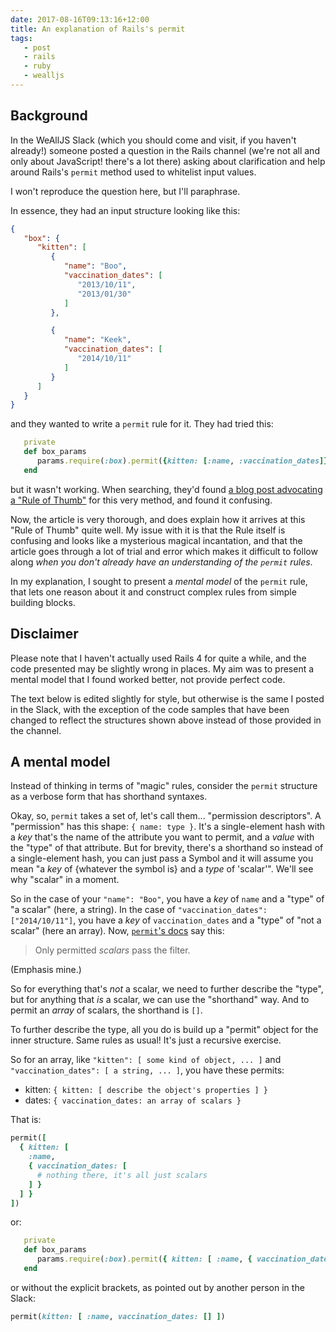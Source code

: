 ```yaml
---
date: 2017-08-16T09:13:16+12:00
title: An explanation of Rails's permit
tags:
   - post
   - rails
   - ruby
   - wealljs
---
```


## Background

In the WeAllJS Slack (which you should come and visit, if you haven't already!)
someone posted a question in the Rails channel (we're not all and only about
JavaScript! there's a lot there) asking about clarification and help around
Rails's `permit` method used to whitelist input values.

I won't reproduce the question here, but I'll paraphrase.

In essence, they had an input structure looking like this:

```json
{
   "box": {
      "kitten": [
         {
            "name": "Boo",
            "vaccination_dates": [
               "2013/10/11",
               "2013/01/30"
            ]
         },

         {
            "name": "Keek",
            "vaccination_dates": [
               "2014/10/11"
            ]
         }
      ]
   }
}
```

and they wanted to write a `permit` rule for it. They had tried this:

```ruby
   private
   def box_params
      params.require(:box).permit({kitten: [:name, :vaccination_dates]})
   end
```

but it wasn't working. When searching, they'd found [a blog post advocating a
"Rule of Thumb"][pat] for this very method, and found it confusing.

Now, the article is very thorough, and does explain how it arrives at this "Rule
of Thumb" quite well. My issue with it is that the Rule itself is confusing and
looks like a mysterious magical incantation, and that the article goes through a
lot of trial and error which makes it difficult to follow along _when you don't
already have an understanding of the `permit` rules_.

In my explanation, I sought to present a _mental model_ of the `permit` rule,
that lets one reason about it and construct complex rules from simple building
blocks.

## Disclaimer

Please note that I haven't actually used Rails 4 for quite a while, and the code
presented may be slightly wrong in places. My aim was to present a mental model
that I found worked better, not provide perfect code.

The text below is edited slightly for style, but otherwise is the same I posted
in the Slack, with the exception of the code samples that have been changed to
reflect the structures shown above instead of those provided in the channel.

## A mental model

Instead of thinking in terms of "magic" rules, consider the `permit` structure
as a verbose form that has shorthand syntaxes.

Okay, so, `permit` takes a set of, let's call them... "permission descriptors".
A "permission" has this shape: `{ name: type }`. It's a single-element hash with
a _key_ that's the name of the attribute you want to permit, and a _value_ with
the "type" of that attribute. But for brevity, there's a shorthand so instead of
a single-element hash, you can just pass a Symbol and it will assume you mean "a
_key_ of {whatever the symbol is} and a _type_ of 'scalar'". We'll see why
"scalar" in a moment.

So in the case of your `"name": "Boo"`, you have a _key_ of `name` and a
"type" of "a scalar" (here, a string). In the case of `"vaccination_dates":
["2014/10/11"]`, you have a _key_ of `vaccination_dates` and a "type" of "not a
scalar" (here an array). Now, [`permit`'s docs][docs] say this:

> Only permitted *scalars* pass the filter.

(Emphasis mine.)

So for everything that's _not_ a scalar, we need to further describe the "type",
but for anything that _is_ a scalar, we can use the "shorthand" way. And to
permit an _array_ of scalars, the shorthand is `[]`.

To further describe the type, all you do is build up a "permit" object for the
inner structure. Same rules as usual! It's just a recursive exercise.

So for an array, like `"kitten": [ some kind of object, ... ]` and
`"vaccination_dates": [ a string, ... ]`, you have these permits:

 - kitten: `{ kitten: [ describe the object's properties ] }`
 - dates: `{ vaccination_dates: an array of scalars }`

That is:

```ruby
permit([
  { kitten: [
    :name,
    { vaccination_dates: [
      # nothing there, it's all just scalars
    ] }
  ] }
])
```

or:

```ruby
   private
   def box_params
      params.require(:box).permit({ kitten: [ :name, { vaccination_dates: [] } ] })
   end
```

or without the explicit brackets, as pointed out by another person in the Slack:

```ruby
permit(kitten: [ :name, vaccination_dates: [] ])
```

[pat]: http://patshaughnessy.net/2014/6/16/a-rule-of-thumb-for-strong-parameters
[docs]: http://api.rubyonrails.org/classes/ActionController/Parameters.html#method-i-permit
